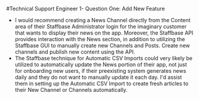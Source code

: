 ﻿#Technical Support Engineer
 1- Question One: Add New Feature
* I would recommend creating a News Channel directly from the Content area of their Staffbase Administrator login for the imaginary customer that wants to display their news on the app. Moreover, the Staffbase API provides interaction with the News section, in addition to utilizing the Staffbase GUI to manually create new Channels and Posts. Create new channels and publish new content using the API.
* The Staffbase technique for Automatic CSV Imports could very likely be utilized to automatically update the News portion of their app, not just for onboarding new users, if their preexisting system generates news daily and they do not want to manually update it each day. I'd assist them in setting up the Automatic CSV Import to create fresh articles to their New Channel or Channels automatically.
